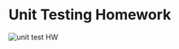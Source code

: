# Unit Testing Homework
![unit test HW](https://user-images.githubusercontent.com/71668173/124604127-a1dbbf00-de38-11eb-9137-109e51a9c447.JPG)
